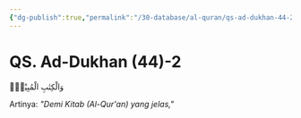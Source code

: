 ```yaml
---
{"dg-publish":true,"permalink":"/30-database/al-quran/qs-ad-dukhan-44-2/"}
---
```



# QS. Ad-Dukhan (44)-2
وَالْكِتٰبِ الْمُبِيْنِۙ 

Artinya: *"Demi Kitab (Al-Qur'an) yang jelas,"*
